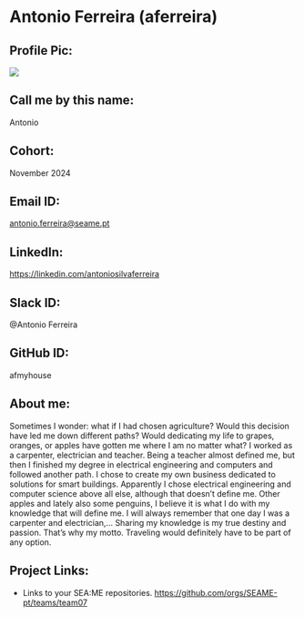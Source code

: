 # Antonio Ferreira (aferreira)
## Profile Pic:
 <img src=https://antonio-ferreira.com/wp-content/uploads/2024/10/ME_mirror_cut_RGB.png>

## Call me by this name:
Antonio
## Cohort:
November 2024
## Email ID:
antonio.ferreira@seame.pt
## LinkedIn:
https://linkedin.com/antoniosilvaferreira
## Slack ID:
@Antonio Ferreira
## GitHub ID:
afmyhouse
## About me:
Sometimes I wonder: what if I had chosen agriculture? Would this decision have led me down different paths? Would dedicating my life to grapes, oranges, or apples have gotten me where I am no matter what? I worked as a carpenter, electrician and teacher.  Being a teacher almost defined me, but then I finished my degree in electrical engineering and computers and followed another path. I chose to create my own business dedicated to solutions for smart buildings. Apparently I chose electrical engineering and computer science above all else, although that doesn’t define me. Other apples and lately also some penguins, I believe it is what I do with my knowledge that will define me. I will always remember that one day I was a carpenter and electrician,…
Sharing my knowledge is my true destiny and passion. That’s why my motto.
Traveling would definitely have to be part of any option.
## Project Links:
- Links to your SEA:ME repositories.
https://github.com/orgs/SEAME-pt/teams/team07
